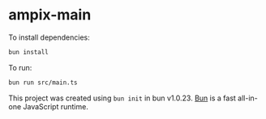 # ampix-main

To install dependencies:

```bash
bun install
```

To run:

```bash
bun run src/main.ts
```

This project was created using `bun init` in bun v1.0.23. [Bun](https://bun.sh) is a fast all-in-one JavaScript runtime.
